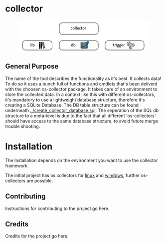 <!DOCTYPE html>
<html>
<head>
</head>
<body>

# collector


<p align="center">
  <img src="meta-schema.png" alt="collector-meta-schema">
</p>


## General Purpose

The name of the tool describes the functionality as it's best. It collects data!
To do so it uses a bunch full of functions and cmdlets that's been deliverd with the choosen os-collector package. It takes care of an environment to store the collected data. 
In a context like this with different os-collectors, it's mandatory to use a lightweight database structure, therefore it's creating a SQLite Database. The DB table structure can be found underneath
<a href="https://github.com/binbash23/netracker/blob/master/collector/create_collector_database.sql" title="../create_collector_database.sql">../create_collector_database.sql</a>. The seperation of the SQL db structure to a meta-level is due to the fact that all different 'os-collectors' should have access to the same database structure, to avoid future merge trouble shooting. 


# Installation

The Installation depends on the environment you want to use the collector framework. 

The initial project has os collectors for <a href="https://github.com/binbash23/netracker/tree/master/collector/linux" title="linux">linux</a> and <a href="https://github.com/binbash23/netracker/tree/master/collector/windows" title="windows">windows</a>, further os-collectors are possible. 


## Contributing

Instructions for contributing to the project go here.

## Credits

Credits for the project go here.

</body>
</html>
